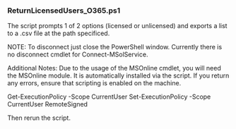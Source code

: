 ### ReturnLicensedUsers_O365.ps1
The script prompts 1 of 2 options (licensed or unlicensed) and exports a list to a .csv file at the path specificed.

NOTE: 
To disconnect just close the PowerShell window. Currently there is no disconnect cmdlet for Connect-MSolService.

Additional Notes:
Due to the usage of the MSOnline cmdlet, you will need the MSOnline module. It is automatically installed via the script.
If you return any errors, ensure that scripting is enabled on the machine.

Get-ExecutionPolicy -Scope CurrentUser
Set-ExecutionPolicy -Scope CurrentUser RemoteSigned

Then rerun the script.
